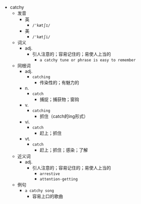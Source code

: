 - catchy
  - 发音
    - 英
      - `/'kætʃɪ/`
    - 美
      - `/'kætʃi/`
  - 词义
    - adj.
      - 引人注意的；容易记住的；易使人上当的
        - `a catchy tune or phrase is easy to remember`
  - 同根词
    - adj.
      - `catching`
        - 传染性的；有魅力的
    - n.
      - `catch`
        - 捕捉；捕获物；窗钩
    - v.
      - `catching`
        - 抓住（catch的ing形式）
    - vi.
      - `catch`
        - 赶上；抓住
    - vt.
      - `catch`
        - 赶上；抓住；感染；了解
  - 近义词
    - adj.
      - 引人注意的；容易记住的；易使人上当的
        - `arrestive`
        - `attention-getting`
  - 例句
    - `a catchy song`
      - 容易上口的歌曲

